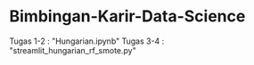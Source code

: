 # Bimbingan-Karir-Data-Science
Tugas 1-2 : "Hungarian.ipynb"
Tugas 3-4 : "streamlit_hungarian_rf_smote.py"
